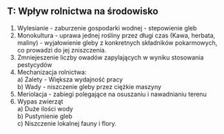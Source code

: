 ## T: Wpływ rolnictwa na środowisko
1. Wylesianie - zaburzenie gospodarki wodnej - stepowienie gleb
2. Monokultura - uprawa jednej rośliny przez długi czas (Kawa, herbata, maliny) - wyjałowienie gleby z konkretnych składników pokarmowych, co prowadzi do jej zniszczenia.
3. Zmniejeszenie liczby owadów zapylających w wyniku stosowania pestycydów
4. Mechanizacja rolnictwa:  
a) Zalety - Większa wydajność pracy  
b) Wady - niszczenie gleby przez ciężkie maszyny
5. Meriolacja - zabiegi polegające na osuszaniu i nawadnianiu terenu
6. Wypas zwierząt  
a) Duże ilości wody  
b) Pustynienie gleb  
c) Niszczenie lokalnej fauny i flory.